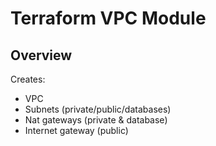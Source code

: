 # Terraform VPC Module

## Overview
Creates:
- VPC
- Subnets (private/public/databases)
- Nat gateways (private & database)
- Internet gateway (public)
